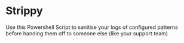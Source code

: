 # Strippy
Use this Powershell Script to sanitise your logs of configured patterns before handing them off to someone else (like your support team)
